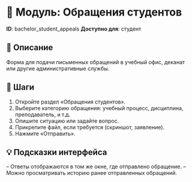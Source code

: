 # 📘 Модуль: Обращения студентов
**ID**: bachelor_student_appeals
**Доступно для**: студент

## 📝 Описание
Форма для подачи письменных обращений в учебный офис, деканат или другие административные службы.

## 🩜 Шаги
1. Откройте раздел «Обращения студентов».
2. Выберите категорию обращения: учебный процесс, дисциплина, преподаватель, и т.д.
3. Опишите ситуацию или задайте вопрос.
4. Прикрепите файл, если требуется (скриншот, заявление).
5. Нажмите «Отправить».

## 💡 Подсказки интерфейса
– Ответы отображаются в том же окне, где отправлено обращение.
– Можно просматривать историю ранее отправленных обращений.
